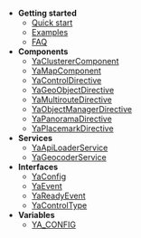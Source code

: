 - **Getting started**
  - [Quick start](v2/)
  - [Examples](v2/examples)
  - [FAQ](v2/faq)
- **Components**
  - [YaClustererComponent](v2/components/YaClustererComponent)
  - [YaMapComponent](v2/components/YaMapComponent)
  - [YaControlDirective](v2/components/YaControlDirective)
  - [YaGeoObjectDirective](v2/components/YaGeoObjectDirective)
  - [YaMultirouteDirective](v2/components/YaMultirouteDirective)
  - [YaObjectManagerDirective](v2/components/YaObjectManagerDirective)
  - [YaPanoramaDirective](v2/components/YaPanoramaDirective)
  - [YaPlacemarkDirective](v2/components/YaPlacemarkDirective)
- **Services**
  - [YaApiLoaderService](v2/services/YaApiLoaderService)
  - [YaGeocoderService](v2/services/YaGeocoderService)
- **Interfaces**
  - [YaConfig](v2/interfaces/YaConfig)
  - [YaEvent](v2/interfaces/YaEvent)
  - [YaReadyEvent](v2/interfaces/YaReadyEvent)
  - [YaControlType](v2/interfaces/YaControlType)
- **Variables**
  - [YA_CONFIG](v2/variables/YA_CONFIG)